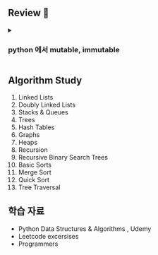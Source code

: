 ## Review 🌷

<details>
    <summary><h3>python 에서 mutable, immutable</h3></summary>

```python
grid = [1, 2, 3]

def function(grid):
    visited = [0] * len(grid)
    visit = 1

    def nested_function():
        visited[0] = 1
        visit += 1

    nested_function()
    return visit, visited
```
위의 함수를 실행하면 `UnboundLocalError: local variable 'visit' referenced before assignment` 에러가 뜹니다. list 타입인 visited 는 변경 가능한데, 왜 visit 는 nested function 에서 접근해서 수정할 수 없을까요? 

객체의 Mutable / Immutable 과 Scope 에 대해 정확히 구분해야 합니다. 

#### Mutable vs. Immutable 

- Mutable : list, dictionary, set 는 생성 후 변경할 수 있습니다. mutable object 를 수정하면 오브젝트 자체를 변경하는 것입니다.
- Immutable : integer, float, string, tuple 은 생성 후 변경할 수 없습니다. 수정 시에 원본 객체를 수정하는 것이 아니라 새로운 오브젝트가 만들어집니다. 

#### Scope

- Nested Function Scopes : 함수를 함수 내부에 정의하면, 안에 있는 함수는 바깥 함수에 정의되어 있는 변수들에 접근할 수 있습니다. 접근은 가능하지만 수정은 불가능합니다. 

위의 예시에서, `visited` 는 리스트 이며, mutable 오브젝트입니다. nested_function() 안에 있는 `visited[0] = 1` 는 리스트를 수정합니다. 중요한 점은 리스트를 수정한다는 것은, 리스트는 mutable 오브젝트이므로 리스트 오브젝트 자체를 수정하는 것이 아니라, 오브젝트는 그대로 두고 '값'만 수정하는 것이기 때문에 visited 는 수정할 수 있습니다. 하지만 

`visit += 1` 는 `visit` 에 1을 더함으로써 값을 수정하고자 합니다. 하지만 `visit` 변수는 integer 로, immutable 오브젝트입니다. 파이썬은 integer 를 수정할 때, 새로운 값을 가지는 새로운 오브젝트를 생성합니다. 따라서 새로운 로컬 변수 `visit` 를 생성하려 하는데, 이 로컬 변수 `visit` 가 할당되지 않았으므로 `UnboundLocalError`가 발생합니다. 

이 문제를 해하려면, 아래와 같이 수정하면 visit 를 nested_function 에서도 접근하여 수정할 수 있습니다. `nonlocal visit` 를 선언해줌으로써, nested_function 안에서 새로운 `visit` 변수를 생성하는 것이 아니라, 바깥에 있는 visit 를 나타내는 것이라고 알려줄 수 있습니다. 

```python
def solution(grid):
    visited = [0] * len(grid)
    visit = 1

    def sub_function():
        nonlocal visit
        visited[0] = 1
        visit += 1

    sub_function()
    return visit, visited

```

</details>


## Algorithm Study 
1. Linked Lists
2. Doubly Linked Lists
3. Stacks & Queues
4. Trees
5. Hash Tables
6. Graphs
7. Heaps
8. Recursion
9. Recursive Binary Search Trees
10. Basic Sorts
11. Merge Sort
12. Quick Sort
13. Tree Traversal

## 학습 자료
- Python Data Structures & Algorithms , Udemy
- Leetcode excersises 
- Programmers